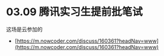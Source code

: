 # 03.09 腾讯实习生提前批笔试
这场是云参加的
- [https://m.nowcoder.com/discuss/160361?headNav=www](https://m.nowcoder.com/discuss/160361?headNav=www)